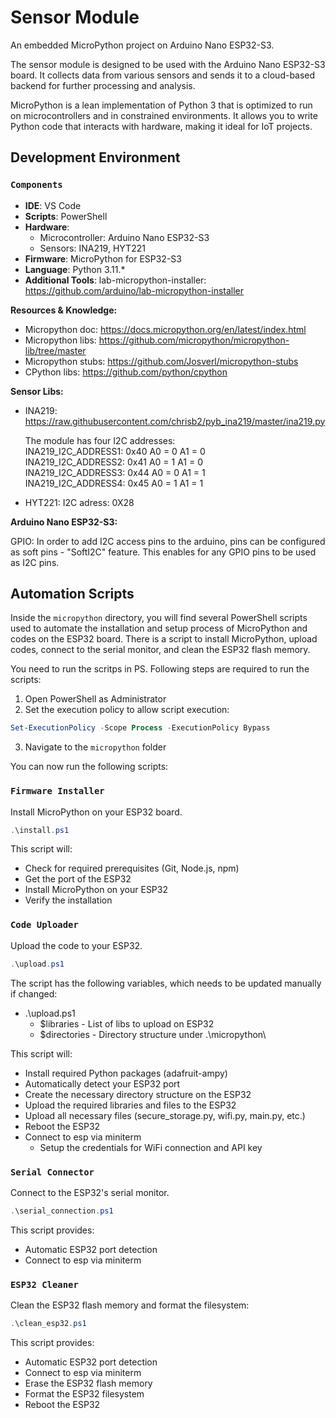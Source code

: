 # Sensor Module
An embedded MicroPython project on Arduino Nano ESP32-S3.

The sensor module is designed to be used with the Arduino Nano ESP32-S3 board. It collects data from various sensors and sends it to a cloud-based backend for further processing and analysis.

MicroPython is a lean implementation of Python 3 that is optimized to run on microcontrollers and in constrained environments. It allows you to write Python code that interacts with hardware, making it ideal for IoT projects.

## Development Environment

### ```Components```
- **IDE**: VS Code
- **Scripts**: PowerShell
- **Hardware**:
   - Microcontroller: Arduino Nano ESP32-S3
   - Sensors: INA219, HYT221
- **Firmware**: MicroPython for ESP32-S3
- **Language**: Python 3.11.*
- **Additional Tools**: lab-micropython-installer: https://github.com/arduino/lab-micropython-installer

**Resources & Knowledge:**
- Micropython doc: https://docs.micropython.org/en/latest/index.html
- Micropython libs: https://github.com/micropython/micropython-lib/tree/master
- Micropython stubs: https://github.com/Josverl/micropython-stubs
- CPython libs: https://github.com/python/cpython

**Sensor Libs:**
- INA219: https://raw.githubusercontent.com/chrisb2/pyb_ina219/master/ina219.py

   The module has four I2C addresses:<br>
   INA219_I2C_ADDRESS1:  0x40   A0 = 0  A1 = 0<br>
   INA219_I2C_ADDRESS2:  0x41   A0 = 1  A1 = 0<br>
   INA219_I2C_ADDRESS3:  0x44   A0 = 0  A1 = 1<br>
   INA219_I2C_ADDRESS4:  0x45   A0 = 1  A1 = 1<br>

- HYT221:
   I2C adress: 0X28

**Arduino Nano ESP32-S3:**

GPIO: In order to add I2C access pins to the arduino, pins can be configured as soft pins - "SoftI2C" feature. This enables for any GPIO pins to be used as I2C pins.

## Automation Scripts
Inside the `micropython` directory, you will find several PowerShell scripts used to automate the installation and setup process of MicroPython and codes on the ESP32 board. There is a script to install MicroPython, upload codes, connect to the serial monitor, and clean the ESP32 flash memory.

You need to run the scritps in PS. Following steps are required to run the scripts:

1. Open PowerShell as Administrator
2. Set the execution policy to allow script execution:
```powershell
Set-ExecutionPolicy -Scope Process -ExecutionPolicy Bypass
```
3. Navigate to the `micropython` folder

You can now run the following scripts:

### ```Firmware Installer```
Install MicroPython on your ESP32 board.

```powershell
.\install.ps1
```
This script will:
- Check for required prerequisites (Git, Node.js, npm)
- Get the port of the ESP32
- Install MicroPython on your ESP32
- Verify the installation

### ```Code Uploader```
Upload the code to your ESP32.

```powershell
.\upload.ps1
```

The script has the following variables, which needs to be updated manually if changed:
- .\upload.ps1
   - $libraries - List of libs to upload on ESP32
   - $directories - Directory structure under .\micropython\

This script will:
- Install required Python packages (adafruit-ampy)
- Automatically detect your ESP32 port
- Create the necessary directory structure on the ESP32
- Upload the required libraries and files to the ESP32
- Upload all necessary files (secure_storage.py, wifi.py, main.py, etc.)
- Reboot the ESP32
- Connect to esp via miniterm
   - Setup the credentials for WiFi connection and API key

### ```Serial Connector```
Connect to the ESP32's serial monitor.

```powershell
.\serial_connection.ps1
```
This script provides:
- Automatic ESP32 port detection
- Connect to esp via miniterm

### ```ESP32 Cleaner```
Clean the ESP32 flash memory and format the filesystem:

```powershell
.\clean_esp32.ps1
```
This script provides:
- Automatic ESP32 port detection
- Connect to esp via miniterm
- Erase the ESP32 flash memory
- Format the ESP32 filesystem
- Reboot the ESP32
